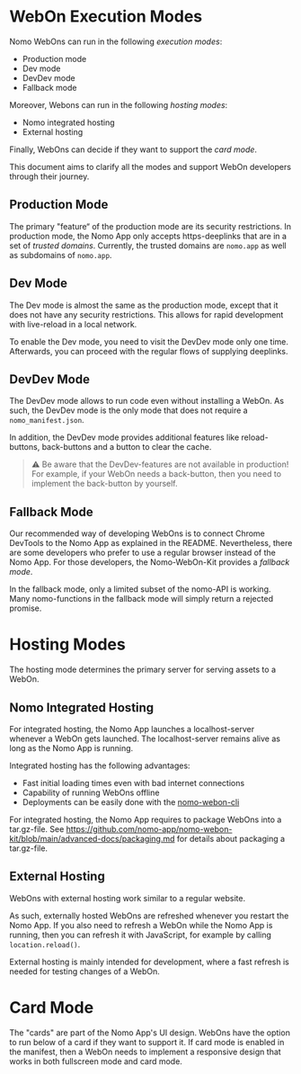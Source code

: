 # WebOn Execution Modes

Nomo WebOns can run in the following _execution modes_:

- Production mode
- Dev mode
- DevDev mode
- Fallback mode

Moreover, Webons can run in the following _hosting modes_:

- Nomo integrated hosting
- External hosting

Finally, WebOns can decide if they want to support the _card mode_.

This document aims to clarify all the modes and support WebOn developers through their journey.

## Production Mode

The primary "feature“ of the production mode are its security restrictions.
In production mode, the Nomo App only accepts https-deeplinks that are in a set of _trusted domains_.
Currently, the trusted domains are `nomo.app` as well as subdomains of `nomo.app`.

## Dev Mode

The Dev mode is almost the same as the production mode, except that it does not have any security restrictions.
This allows for rapid development with live-reload in a local network.

To enable the Dev mode, you need to visit the DevDev mode only one time. Afterwards, you can proceed with the regular flows of supplying deeplinks.

## DevDev Mode

The DevDev mode allows to run code even without installing a WebOn.
As such, the DevDev mode is the only mode that does not require a `nomo_manifest.json`.

In addition, the DevDev mode provides additional features like reload-buttons, back-buttons and a button to clear the cache.

> :warning: Be aware that the DevDev-features are not available in production!
> For example, if your WebOn needs a back-button, then you need to implement the back-button by yourself.

## Fallback Mode

Our recommended way of developing WebOns is to connect Chrome DevTools to the Nomo App as explained in the README.
Nevertheless, there are some developers who prefer to use a regular browser instead of the Nomo App.
For those developers, the Nomo-WebOn-Kit provides a _fallback mode_.

In the fallback mode, only a limited subset of the nomo-API is working.
Many nomo-functions in the fallback mode will simply return a rejected promise.

# Hosting Modes

The hosting mode determines the primary server for serving assets to a WebOn.

## Nomo Integrated Hosting

For integrated hosting, the Nomo App launches a localhost-server whenever a WebOn gets launched.
The localhost-server remains alive as long as the Nomo App is running.

Integrated hosting has the following advantages:

- Fast initial loading times even with bad internet connections
- Capability of running WebOns offline
- Deployments can be easily done with the [nomo-webon-cli](https://github.com/nomo-app/nomo-webon-cli)

For integrated hosting, the Nomo App requires to package WebOns into a tar.gz-file.
See https://github.com/nomo-app/nomo-webon-kit/blob/main/advanced-docs/packaging.md for details about packaging a tar.gz-file.

## External Hosting

WebOns with external hosting work similar to a regular website.

As such, externally hosted WebOns are refreshed whenever you restart the Nomo App. If you also need to refresh a WebOn while the Nomo App is running, then you can refresh it with JavaScript, for example by calling `location.reload()`.

External hosting is mainly intended for development, where a fast refresh is needed for testing changes of a WebOn.

# Card Mode

The "cards" are part of the Nomo App's UI design.
WebOns have the option to run below of a card if they want to support it.
If card mode is enabled in the manifest, then a WebOn needs to implement a responsive design that works in both fullscreen mode and card mode.
